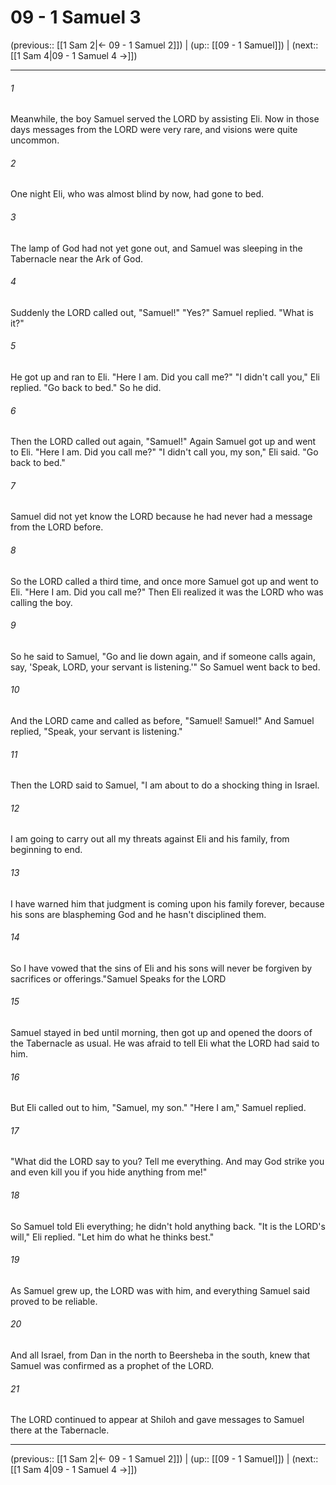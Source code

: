 # 09 - 1 Samuel 3

(previous:: [[1 Sam 2|← 09 - 1 Samuel 2]]) | (up:: [[09 - 1 Samuel]]) | (next:: [[1 Sam 4|09 - 1 Samuel 4 →]])

***


###### 1 
Meanwhile, the boy Samuel served the LORD by assisting Eli. Now in those days messages from the LORD were very rare, and visions were quite uncommon. 

###### 2 
One night Eli, who was almost blind by now, had gone to bed. 

###### 3 
The lamp of God had not yet gone out, and Samuel was sleeping in the Tabernacle near the Ark of God. 

###### 4 
Suddenly the LORD called out, "Samuel!" "Yes?" Samuel replied. "What is it?" 

###### 5 
He got up and ran to Eli. "Here I am. Did you call me?" "I didn't call you," Eli replied. "Go back to bed." So he did. 

###### 6 
Then the LORD called out again, "Samuel!" Again Samuel got up and went to Eli. "Here I am. Did you call me?" "I didn't call you, my son," Eli said. "Go back to bed." 

###### 7 
Samuel did not yet know the LORD because he had never had a message from the LORD before. 

###### 8 
So the LORD called a third time, and once more Samuel got up and went to Eli. "Here I am. Did you call me?" Then Eli realized it was the LORD who was calling the boy. 

###### 9 
So he said to Samuel, "Go and lie down again, and if someone calls again, say, 'Speak, LORD, your servant is listening.'" So Samuel went back to bed. 

###### 10 
And the LORD came and called as before, "Samuel! Samuel!" And Samuel replied, "Speak, your servant is listening." 

###### 11 
Then the LORD said to Samuel, "I am about to do a shocking thing in Israel. 

###### 12 
I am going to carry out all my threats against Eli and his family, from beginning to end. 

###### 13 
I have warned him that judgment is coming upon his family forever, because his sons are blaspheming God and he hasn't disciplined them. 

###### 14 
So I have vowed that the sins of Eli and his sons will never be forgiven by sacrifices or offerings."Samuel Speaks for the LORD 

###### 15 
Samuel stayed in bed until morning, then got up and opened the doors of the Tabernacle as usual. He was afraid to tell Eli what the LORD had said to him. 

###### 16 
But Eli called out to him, "Samuel, my son." "Here I am," Samuel replied. 

###### 17 
"What did the LORD say to you? Tell me everything. And may God strike you and even kill you if you hide anything from me!" 

###### 18 
So Samuel told Eli everything; he didn't hold anything back. "It is the LORD's will," Eli replied. "Let him do what he thinks best." 

###### 19 
As Samuel grew up, the LORD was with him, and everything Samuel said proved to be reliable. 

###### 20 
And all Israel, from Dan in the north to Beersheba in the south, knew that Samuel was confirmed as a prophet of the LORD. 

###### 21 
The LORD continued to appear at Shiloh and gave messages to Samuel there at the Tabernacle.

***

(previous:: [[1 Sam 2|← 09 - 1 Samuel 2]]) | (up:: [[09 - 1 Samuel]]) | (next:: [[1 Sam 4|09 - 1 Samuel 4 →]])

